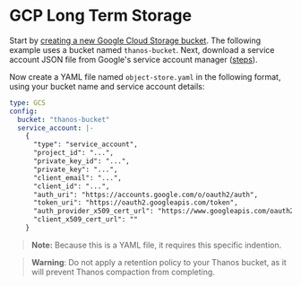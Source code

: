 GCP Long Term Storage
=====================

Start by [creating a new Google Cloud Storage bucket](https://cloud.google.com/storage/docs/creating-buckets). The following example uses a bucket named `thanos-bucket`. Next, download a service account JSON file from Google's service account manager ([steps](https://github.com/kubecost/docs/blob/main/google-service-account-thanos.md)).

Now create a YAML file named `object-store.yaml` in the following format, using your bucket name and service account details:

```yaml
type: GCS
config:
  bucket: "thanos-bucket"
  service_account: |-
    {
      "type": "service_account",
      "project_id": "...",
      "private_key_id": "...",
      "private_key": "...",
      "client_email": "...",
      "client_id": "...",
      "auth_uri": "https://accounts.google.com/o/oauth2/auth",
      "token_uri": "https://oauth2.googleapis.com/token",
      "auth_provider_x509_cert_url": "https://www.googleapis.com/oauth2/v1/certs",
      "client_x509_cert_url": ""
    }
```
> **Note:** Because this is a YAML file, it requires this specific indention.

> **Warning**: Do not apply a retention policy to your Thanos bucket, as it will prevent Thanos compaction from completing.
